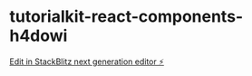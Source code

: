 # tutorialkit-react-components-h4dowi

[Edit in StackBlitz next generation editor ⚡️](https://stackblitz.com/~/github.com/public-rant/tutorialkit-react-components-h4dowi)